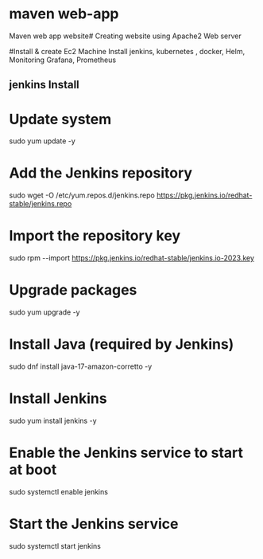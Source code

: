 # maven web-app
Maven web app website#
Creating website using Apache2 Web server

#Install & create Ec2 Machine 
Install jenkins, kubernetes , docker, Helm, Monitoring Grafana, Prometheus 

jenkins Install
----------------------------------------------
# Update system
sudo yum update -y

# Add the Jenkins repository
sudo wget -O /etc/yum.repos.d/jenkins.repo https://pkg.jenkins.io/redhat-stable/jenkins.repo

# Import the repository key
sudo rpm --import https://pkg.jenkins.io/redhat-stable/jenkins.io-2023.key

# Upgrade packages
sudo yum upgrade -y

# Install Java (required by Jenkins)
sudo dnf install java-17-amazon-corretto -y

# Install Jenkins
sudo yum install jenkins -y

# Enable the Jenkins service to start at boot
sudo systemctl enable jenkins

# Start the Jenkins service
sudo systemctl start jenkins

